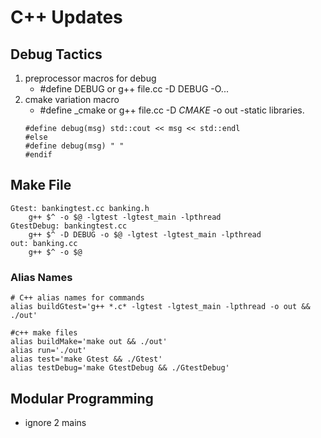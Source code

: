 





# C++ Updates

## Debug Tactics
1. preprocessor macros for debug
   * #define DEBUG   or   g++ file.cc -D DEBUG -O...
2. cmake variation macro
    * #define _cmake    or    g++ file.cc -D _CMAKE_ -o out -static libraries.
    ```#ifdef DEBUG
    #define debug(msg) std::cout << msg << std::endl    
    #else
    #define debug(msg) " "
    #endif
    ```

## Make File

```
Gtest: bankingtest.cc banking.h
	g++ $^ -o $@ -lgtest -lgtest_main -lpthread
GtestDebug: bankingtest.cc
	g++ $^ -D DEBUG -o $@ -lgtest -lgtest_main -lpthread
out: banking.cc 
	g++ $^ -o $@
```

### Alias Names

```
# C++ alias names for commands
alias buildGtest='g++ *.c* -lgtest -lgtest_main -lpthread -o out && ./out'

#c++ make files 
alias buildMake='make out && ./out'
alias run='./out'
alias test='make Gtest && ./Gtest'
alias testDebug='make GtestDebug && ./GtestDebug'

```

## Modular Programming
* ignore 2 mains